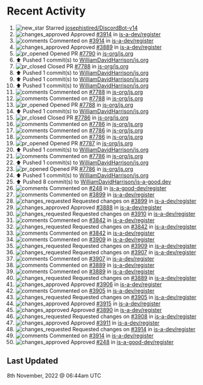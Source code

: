 # Recent Activity

<!--RECENT_ACTIVITY:start-->
1. ![new_star](https://cdn.jsdelivr.net/gh/Readme-Workflows/Readme-Icons@main/icons/octicons/StarredRepositoryYellow.svg) Starred [josephistired/DiscordBot-v14](https://github.com/josephistired/DiscordBot-v14)
2. ![changes_approved](https://cdn.jsdelivr.net/gh/Readme-Workflows/Readme-Icons@main/icons/octicons/ApprovedChanges.svg) Approved [#3914](https://github.com/is-a-dev/register/pull/3914#pullrequestreview-1171486629) in [is-a-dev/register](https://github.com/is-a-dev/register)
3. ![comments](https://cdn.jsdelivr.net/gh/Readme-Workflows/Readme-Icons@main/icons/octicons/Comment.svg) Commented on [#3914](https://github.com/is-a-dev/register/pull/3914#discussion_r1016180164) in [is-a-dev/register](https://github.com/is-a-dev/register)
4. ![changes_approved](https://cdn.jsdelivr.net/gh/Readme-Workflows/Readme-Icons@main/icons/octicons/ApprovedChanges.svg) Approved [#3889](https://github.com/is-a-dev/register/pull/3889#pullrequestreview-1171439855) in [is-a-dev/register](https://github.com/is-a-dev/register)
5. ![pr_opened](https://cdn.jsdelivr.net/gh/Readme-Workflows/Readme-Icons@main/icons/octicons/PullRequestOpened.svg) Opened PR [#7790](https://github.com/js-org/js.org/pull/7790) in [js-org/js.org](https://github.com/js-org/js.org)
6. ⬆️ Pushed 1 commit(s) to [WilliamDavidHarrison/js.org](https://github.com/WilliamDavidHarrison/js.org)
7. ![pr_closed](https://cdn.jsdelivr.net/gh/Readme-Workflows/Readme-Icons@main/icons/octicons/PullRequestClosed.svg) Closed PR [#7788](https://github.com/js-org/js.org/pull/7788) in [js-org/js.org](https://github.com/js-org/js.org)
8. ⬆️ Pushed 1 commit(s) to [WilliamDavidHarrison/js.org](https://github.com/WilliamDavidHarrison/js.org)
9. ⬆️ Pushed 1 commit(s) to [WilliamDavidHarrison/js.org](https://github.com/WilliamDavidHarrison/js.org)
10. ⬆️ Pushed 1 commit(s) to [WilliamDavidHarrison/js.org](https://github.com/WilliamDavidHarrison/js.org)
11. ![comments](https://cdn.jsdelivr.net/gh/Readme-Workflows/Readme-Icons@main/icons/octicons/Comment.svg) Commented on [#7788](https://github.com/js-org/js.org/pull/7788#issuecomment-1306623184) in [js-org/js.org](https://github.com/js-org/js.org)
12. ![comments](https://cdn.jsdelivr.net/gh/Readme-Workflows/Readme-Icons@main/icons/octicons/Comment.svg) Commented on [#7788](https://github.com/js-org/js.org/pull/7788#issuecomment-1306495772) in [js-org/js.org](https://github.com/js-org/js.org)
13. ![pr_opened](https://cdn.jsdelivr.net/gh/Readme-Workflows/Readme-Icons@main/icons/octicons/PullRequestOpened.svg) Opened PR [#7788](https://github.com/js-org/js.org/pull/7788) in [js-org/js.org](https://github.com/js-org/js.org)
14. ⬆️ Pushed 1 commit(s) to [WilliamDavidHarrison/js.org](https://github.com/WilliamDavidHarrison/js.org)
15. ![pr_closed](https://cdn.jsdelivr.net/gh/Readme-Workflows/Readme-Icons@main/icons/octicons/PullRequestClosed.svg) Closed PR [#7786](https://github.com/js-org/js.org/pull/7786) in [js-org/js.org](https://github.com/js-org/js.org)
16. ![comments](https://cdn.jsdelivr.net/gh/Readme-Workflows/Readme-Icons@main/icons/octicons/Comment.svg) Commented on [#7786](https://github.com/js-org/js.org/pull/7786#issuecomment-1306476316) in [js-org/js.org](https://github.com/js-org/js.org)
17. ![comments](https://cdn.jsdelivr.net/gh/Readme-Workflows/Readme-Icons@main/icons/octicons/Comment.svg) Commented on [#7786](https://github.com/js-org/js.org/pull/7786#issuecomment-1306469403) in [js-org/js.org](https://github.com/js-org/js.org)
18. ![comments](https://cdn.jsdelivr.net/gh/Readme-Workflows/Readme-Icons@main/icons/octicons/Comment.svg) Commented on [#7786](https://github.com/js-org/js.org/pull/7786#issuecomment-1306463734) in [js-org/js.org](https://github.com/js-org/js.org)
19. ![pr_opened](https://cdn.jsdelivr.net/gh/Readme-Workflows/Readme-Icons@main/icons/octicons/PullRequestOpened.svg) Opened PR [#7787](https://github.com/js-org/js.org/pull/7787) in [js-org/js.org](https://github.com/js-org/js.org)
20. ⬆️ Pushed 1 commit(s) to [WilliamDavidHarrison/js.org](https://github.com/WilliamDavidHarrison/js.org)
21. ![comments](https://cdn.jsdelivr.net/gh/Readme-Workflows/Readme-Icons@main/icons/octicons/Comment.svg) Commented on [#7786](https://github.com/js-org/js.org/pull/7786#issuecomment-1306457551) in [js-org/js.org](https://github.com/js-org/js.org)
22. ⬆️ Pushed 1 commit(s) to [WilliamDavidHarrison/js.org](https://github.com/WilliamDavidHarrison/js.org)
23. ![pr_opened](https://cdn.jsdelivr.net/gh/Readme-Workflows/Readme-Icons@main/icons/octicons/PullRequestOpened.svg) Opened PR [#7786](https://github.com/js-org/js.org/pull/7786) in [js-org/js.org](https://github.com/js-org/js.org)
24. ⬆️ Pushed 1 commit(s) to [WilliamDavidHarrison/js.org](https://github.com/WilliamDavidHarrison/js.org)
25. ⬆️ Pushed 8 commit(s) to [WilliamDavidHarrison/is-a-good.dev](https://github.com/WilliamDavidHarrison/is-a-good.dev)
26. ![comments](https://cdn.jsdelivr.net/gh/Readme-Workflows/Readme-Icons@main/icons/octicons/Comment.svg) Commented on [#248](https://github.com/is-a-good-dev/register/pull/248#issuecomment-1306413510) in [is-a-good-dev/register](https://github.com/is-a-good-dev/register)
27. ![comments](https://cdn.jsdelivr.net/gh/Readme-Workflows/Readme-Icons@main/icons/octicons/Comment.svg) Commented on [#3899](https://github.com/is-a-dev/register/pull/3899#discussion_r1016025135) in [is-a-dev/register](https://github.com/is-a-dev/register)
28. ![changes_requested](https://cdn.jsdelivr.net/gh/Readme-Workflows/Readme-Icons@main/icons/octicons/RequestedChanges.svg) Requested changes on [#3899](https://github.com/is-a-dev/register/pull/3899#pullrequestreview-1171269504) in [is-a-dev/register](https://github.com/is-a-dev/register)
29. ![changes_approved](https://cdn.jsdelivr.net/gh/Readme-Workflows/Readme-Icons@main/icons/octicons/ApprovedChanges.svg) Approved [#3888](https://github.com/is-a-dev/register/pull/3888#pullrequestreview-1171268880) in [is-a-dev/register](https://github.com/is-a-dev/register)
30. ![changes_requested](https://cdn.jsdelivr.net/gh/Readme-Workflows/Readme-Icons@main/icons/octicons/RequestedChanges.svg) Requested changes on [#3910](https://github.com/is-a-dev/register/pull/3910#pullrequestreview-1171268535) in [is-a-dev/register](https://github.com/is-a-dev/register)
31. ![comments](https://cdn.jsdelivr.net/gh/Readme-Workflows/Readme-Icons@main/icons/octicons/Comment.svg) Commented on [#3842](https://github.com/is-a-dev/register/pull/3842#discussion_r1016024176) in [is-a-dev/register](https://github.com/is-a-dev/register)
32. ![changes_requested](https://cdn.jsdelivr.net/gh/Readme-Workflows/Readme-Icons@main/icons/octicons/RequestedChanges.svg) Requested changes on [#3842](https://github.com/is-a-dev/register/pull/3842#pullrequestreview-1171268236) in [is-a-dev/register](https://github.com/is-a-dev/register)
33. ![comments](https://cdn.jsdelivr.net/gh/Readme-Workflows/Readme-Icons@main/icons/octicons/Comment.svg) Commented on [#3842](https://github.com/is-a-dev/register/pull/3842#discussion_r1016024205) in [is-a-dev/register](https://github.com/is-a-dev/register)
34. ![comments](https://cdn.jsdelivr.net/gh/Readme-Workflows/Readme-Icons@main/icons/octicons/Comment.svg) Commented on [#3909](https://github.com/is-a-dev/register/pull/3909#discussion_r1016023678) in [is-a-dev/register](https://github.com/is-a-dev/register)
35. ![changes_requested](https://cdn.jsdelivr.net/gh/Readme-Workflows/Readme-Icons@main/icons/octicons/RequestedChanges.svg) Requested changes on [#3909](https://github.com/is-a-dev/register/pull/3909#pullrequestreview-1171267500) in [is-a-dev/register](https://github.com/is-a-dev/register)
36. ![changes_requested](https://cdn.jsdelivr.net/gh/Readme-Workflows/Readme-Icons@main/icons/octicons/RequestedChanges.svg) Requested changes on [#3907](https://github.com/is-a-dev/register/pull/3907#pullrequestreview-1171265516) in [is-a-dev/register](https://github.com/is-a-dev/register)
37. ![comments](https://cdn.jsdelivr.net/gh/Readme-Workflows/Readme-Icons@main/icons/octicons/Comment.svg) Commented on [#3907](https://github.com/is-a-dev/register/pull/3907#discussion_r1016022294) in [is-a-dev/register](https://github.com/is-a-dev/register)
38. ![comments](https://cdn.jsdelivr.net/gh/Readme-Workflows/Readme-Icons@main/icons/octicons/Comment.svg) Commented on [#3889](https://github.com/is-a-dev/register/pull/3889#discussion_r1016020548) in [is-a-dev/register](https://github.com/is-a-dev/register)
39. ![comments](https://cdn.jsdelivr.net/gh/Readme-Workflows/Readme-Icons@main/icons/octicons/Comment.svg) Commented on [#3889](https://github.com/is-a-dev/register/pull/3889#discussion_r1016020844) in [is-a-dev/register](https://github.com/is-a-dev/register)
40. ![changes_requested](https://cdn.jsdelivr.net/gh/Readme-Workflows/Readme-Icons@main/icons/octicons/RequestedChanges.svg) Requested changes on [#3889](https://github.com/is-a-dev/register/pull/3889#pullrequestreview-1171263118) in [is-a-dev/register](https://github.com/is-a-dev/register)
41. ![changes_approved](https://cdn.jsdelivr.net/gh/Readme-Workflows/Readme-Icons@main/icons/octicons/ApprovedChanges.svg) Approved [#3906](https://github.com/is-a-dev/register/pull/3906#pullrequestreview-1171262707) in [is-a-dev/register](https://github.com/is-a-dev/register)
42. ![comments](https://cdn.jsdelivr.net/gh/Readme-Workflows/Readme-Icons@main/icons/octicons/Comment.svg) Commented on [#3905](https://github.com/is-a-dev/register/pull/3905#discussion_r1016019872) in [is-a-dev/register](https://github.com/is-a-dev/register)
43. ![changes_requested](https://cdn.jsdelivr.net/gh/Readme-Workflows/Readme-Icons@main/icons/octicons/RequestedChanges.svg) Requested changes on [#3905](https://github.com/is-a-dev/register/pull/3905#pullrequestreview-1171262224) in [is-a-dev/register](https://github.com/is-a-dev/register)
44. ![changes_approved](https://cdn.jsdelivr.net/gh/Readme-Workflows/Readme-Icons@main/icons/octicons/ApprovedChanges.svg) Approved [#3915](https://github.com/is-a-dev/register/pull/3915#pullrequestreview-1171261495) in [is-a-dev/register](https://github.com/is-a-dev/register)
45. ![changes_approved](https://cdn.jsdelivr.net/gh/Readme-Workflows/Readme-Icons@main/icons/octicons/ApprovedChanges.svg) Approved [#3890](https://github.com/is-a-dev/register/pull/3890#pullrequestreview-1171261186) in [is-a-dev/register](https://github.com/is-a-dev/register)
46. ![changes_requested](https://cdn.jsdelivr.net/gh/Readme-Workflows/Readme-Icons@main/icons/octicons/RequestedChanges.svg) Requested changes on [#3908](https://github.com/is-a-dev/register/pull/3908#pullrequestreview-1171260275) in [is-a-dev/register](https://github.com/is-a-dev/register)
47. ![changes_approved](https://cdn.jsdelivr.net/gh/Readme-Workflows/Readme-Icons@main/icons/octicons/ApprovedChanges.svg) Approved [#3911](https://github.com/is-a-dev/register/pull/3911#pullrequestreview-1171259833) in [is-a-dev/register](https://github.com/is-a-dev/register)
48. ![changes_requested](https://cdn.jsdelivr.net/gh/Readme-Workflows/Readme-Icons@main/icons/octicons/RequestedChanges.svg) Requested changes on [#3914](https://github.com/is-a-dev/register/pull/3914#pullrequestreview-1171259060) in [is-a-dev/register](https://github.com/is-a-dev/register)
49. ![comments](https://cdn.jsdelivr.net/gh/Readme-Workflows/Readme-Icons@main/icons/octicons/Comment.svg) Commented on [#3914](https://github.com/is-a-dev/register/pull/3914#discussion_r1016017420) in [is-a-dev/register](https://github.com/is-a-dev/register)
50. ![changes_approved](https://cdn.jsdelivr.net/gh/Readme-Workflows/Readme-Icons@main/icons/octicons/ApprovedChanges.svg) Approved [#248](https://github.com/is-a-good-dev/register/pull/248#pullrequestreview-1170349079) in [is-a-good-dev/register](https://github.com/is-a-good-dev/register)
<!--RECENT_ACTIVITY:end-->

## Last Updated
<!--RECENT_ACTIVITY:last_update-->
8th November, 2022 @ 06:44am UTC
<!--RECENT_ACTIVITY:last_update_end-->

